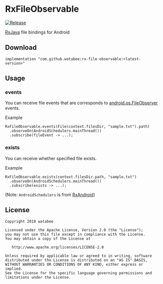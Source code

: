 # RxFileObservable
[![Release](https://img.shields.io/badge/jcenter-0.2.1-blue.svg)](https://bintray.com/watabee/maven/rx-file-observable)

[RxJava](https://github.com/ReactiveX/RxJava) file bindings for Android

## Download

```
implementation "com.github.watabee:rx-file-observable:<latest-version>"
```

## Usage

### events

You can receive file events that are corresponds to [android.os.FileObserver](https://developer.android.com/reference/android/os/FileObserver) events.

Example

```
RxFileObservable.events(File(context.filesDir, "sample.txt").path)
  .observeOn(AndroidSchedulers.mainThread())
  .subscribe(fileEvent -> ...);
```


### exists

You can receive whether specified file exists.

Example

```
RxFileObservable.exists(context.filesDir.path, "sample.txt")
  .observeOn(AndroidSchedulers.mainThread())
  .subscribe(exists -> ...);
```

(Note: `AndroidSchedulers` is from [RxAndroid](https://github.com/ReactiveX/RxAndroid))

## License

```
Copyright 2019 watabee

Licensed under the Apache License, Version 2.0 (the "License");
you may not use this file except in compliance with the License.
You may obtain a copy of the License at

   http://www.apache.org/licenses/LICENSE-2.0

Unless required by applicable law or agreed to in writing, software
distributed under the License is distributed on an "AS IS" BASIS,
WITHOUT WARRANTIES OR CONDITIONS OF ANY KIND, either express or implied.
See the License for the specific language governing permissions and
limitations under the License.
```

